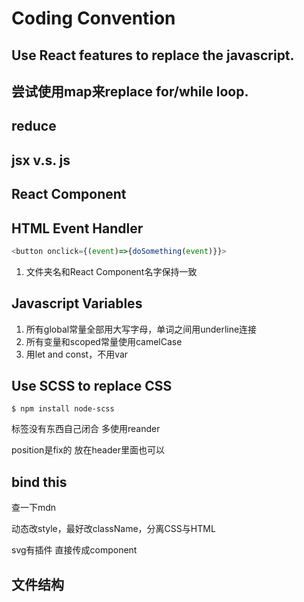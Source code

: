 # Coding Convention

## Use React features to replace the javascript.

## 尝试使用map来replace for/while loop.

## reduce

## jsx v.s. js

## React Component

## HTML Event Handler
```javascript
<button onclick={(event)=>{doSomething(event)}}>
```
1. 文件夹名和React Component名字保持一致

## Javascript Variables
1. 所有global常量全部用大写字母，单词之间用underline连接
2. 所有变量和scoped常量使用camelCase
3. 用let and const，不用var

## Use SCSS to replace CSS
```
$ npm install node-scss
```

标签没有东西自己闭合
多使用reander

position是fix的 放在header里面也可以

## bind this
查一下mdn

动态改style，最好改className，分离CSS与HTML

svg有插件 直接传成component

## 文件结构

